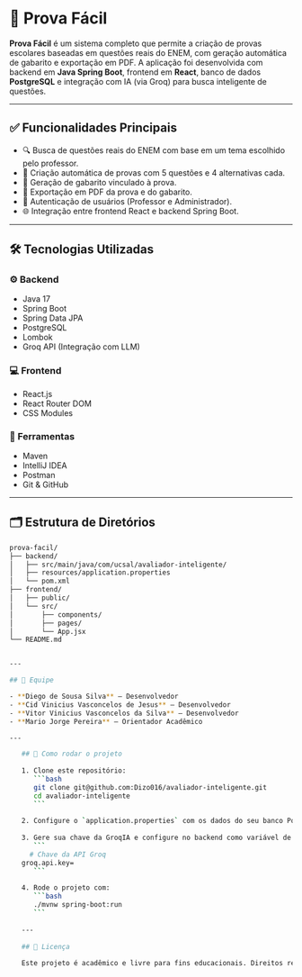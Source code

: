 # 📘 Prova Fácil

**Prova Fácil** é um sistema completo que permite a criação de provas escolares baseadas em questões reais do ENEM, com geração automática de gabarito e exportação em PDF. A aplicação foi desenvolvida com backend em **Java Spring Boot**, frontend em **React**, banco de dados **PostgreSQL** e integração com IA (via Groq) para busca inteligente de questões.

---

## ✅ Funcionalidades Principais

- 🔍 Busca de questões reais do ENEM com base em um tema escolhido pelo professor.
- 📝 Criação automática de provas com 5 questões e 4 alternativas cada.
- 📄 Geração de gabarito vinculado à prova.
- 📁 Exportação em PDF da prova e do gabarito.
- 👤 Autenticação de usuários (Professor e Administrador).
- 🌐 Integração entre frontend React e backend Spring Boot.

---

## 🛠️ Tecnologias Utilizadas

### ⚙️ Backend
- Java 17
- Spring Boot
- Spring Data JPA
- PostgreSQL
- Lombok
- Groq API (Integração com LLM)

### 💻 Frontend
- React.js
- React Router DOM
- CSS Modules

### 🧰 Ferramentas
- Maven
- IntelliJ IDEA
- Postman
- Git & GitHub

---

## 🗂️ Estrutura de Diretórios

```bash
prova-facil/
├── backend/
│   ├── src/main/java/com/ucsal/avaliador-inteligente/
│   ├── resources/application.properties
│   └── pom.xml
├── frontend/
│   ├── public/
│   └── src/
│       ├── components/
│       ├── pages/
│       └── App.jsx
└── README.md


---

## 👥 Equipe

- **Diego de Sousa Silva** – Desenvolvedor  
- **Cid Vinicius Vasconcelos de Jesus** – Desenvolvedor 
- **Vitor Vinicius Vasconcelos da Silva** – Desenvolvedor  
- **Mario Jorge Pereira** – Orientador Acadêmico

---

   ## 🚀 Como rodar o projeto
   
   1. Clone este repositório:
      ```bash
      git clone git@github.com:Dizo016/avaliador-inteligente.git
      cd avaliador-inteligente
      ```
   
   2. Configure o `application.properties` com os dados do seu banco PostgreSQL.
   
   3. Gere sua chave da GroqIA e configure no backend como variável de ambiente:
      ```
     # Chave da API Groq
   groq.api.key=
      ```
   
   4. Rode o projeto com:
      ```bash
      ./mvnw spring-boot:run
      ```
   
   ---
   
   ## 📄 Licença
   
   Este projeto é acadêmico e livre para fins educacionais. Direitos reservados aos autores.

